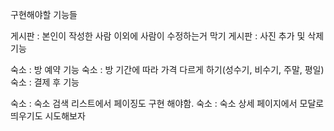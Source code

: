 구현해야할 기능들

게시판 : 본인이 작성한 사람 이외에 사람이 수정하는거 막기
게시판 : 사진 추가 및 삭제 기능

숙소 : 방 예약 기능
숙소 : 방 기간에 따라 가격 다르게 하기(성수기, 비수기, 주말, 평일)
숙소 : 결제 후 기능

숙소 : 숙소 검색 리스트에서 페이징도 구현 해야함.
숙소 : 숙소 상세 페이지에서 모달로 띄우기도 시도해보자
